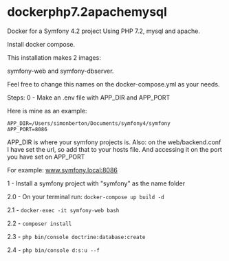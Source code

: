 # dockerphp7.2apachemysql
Docker for a Symfony 4.2 project
Using PHP 7.2, mysql and apache.

Install docker compose.

This installation makes 2 images:

symfony-web and symfony-dbserver.

Feel free to change this names on the docker-compose.yml as your needs.

Steps:
0 - Make an .env file with APP_DIR and APP_PORT

Here is mine as an example:

```
APP_DIR=/Users/simonberton/Documents/symfony4/symfony
APP_PORT=8086
```
APP_DIR is where your symfony projects is.
Also: on the web/backend.conf I have set the url, so add that to your hosts file. And accessing it on the port you have set on APP_PORT

For example: www.symfony.local:8086

1 - Install a symfony project with "symfony" as the name folder

2.0 - On your terminal run: ```docker-compose up build -d```

2.1 - ```docker-exec -it symfony-web bash```

2.2 - ```composer install```

2.3 - ```php bin/console doctrine:database:create```

2.4 - ```php bin/console d:s:u --f```